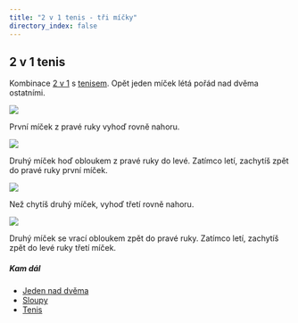 ```yaml
---
title: "2 v 1 tenis - tři míčky"
directory_index: false
---
```


## 2 v 1 tenis


Kombinace <a href="../2/2v1.html" title="Základní trik se dvěma míčky.">2 v 1</a> s <a href="tenis.html" title="Trik se třemi míčky.">tenisem</a>. Opět jeden míček létá pořád nad dvěma ostatními. 

![](img/2/2v1tenisa.png)

První míček z pravé ruky vyhoď rovně nahoru.

![](img/2/2v1tenisb.png)

Druhý míček hoď obloukem z pravé ruky do levé. Zatímco letí, zachytíš zpět do pravé ruky první míček.

![](img/2/2v1tenisc.png)

Než chytíš druhý míček, vyhoď třetí rovně nahoru.

![](img/2/2v1tenisd.png)

Druhý míček se vrací obloukem zpět do pravé ruky. Zatímco letí, zachytíš zpět do levé ruky třetí míček.



##### Kam dál

- [Jeden nad dvěma](/micky/3/1nad2.html "Kombinace sloupů s tenisem")
- [Sloupy](/micky/3/sloupy.html "Házení míčků rovně nahoru")
- [Tenis](/micky/3/tenis.html "Tenis je kombinace kaskády s reverzní kaskádou")
